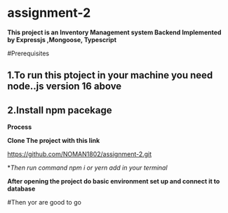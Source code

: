 ﻿# assignment-2

 **This project is an Inventory Management system Backend Implemented by Expressjs ,Mongoose, Typescript**

 
 #Prerequisites
 
 1.To run this ptoject in your machine you need node..js version 16 above
 ------------------------------------------------------------------------
 2.Install npm pacekage
----------------------------------------------------------------------
 **Process**
 
 **Clone The project with this link**
 
 https://github.com/NOMAN1802/assignment-2.git

 
 **Then run command npm i or yern add in your terminal*

 
 **After opening the project do basic environment set up and connect it to database**
 
 #Then yor are good to go
